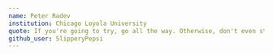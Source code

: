 ```yaml
---
name: Peter Radev
institution: Chicago Loyola University
quote: If you're going to try, go all the way. Otherwise, don't even start. - Charles Bukowski
github_user: SlipperyPepsi
---
```


